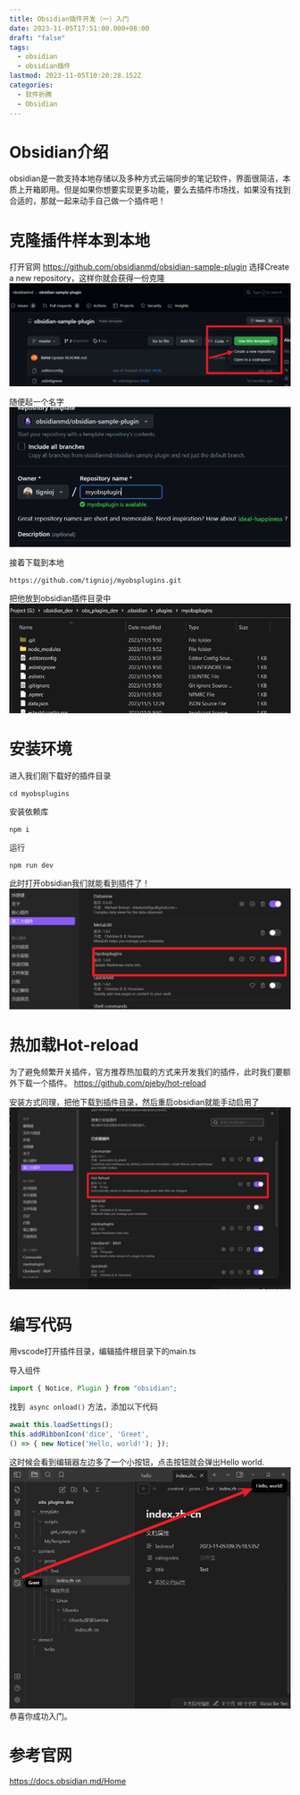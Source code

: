 ```yaml
---
title: Obsidian插件开发（一）入门
date: 2023-11-05T17:51:00.000+08:00
draft: "false"
tags:
  - obsidian
  - obsidian插件
lastmod: 2023-11-05T10:20:28.152Z
categories:
  - 软件折腾
  - Obsidian
---
```

# Obsidian介绍
obsidian是一款支持本地存储以及多种方式云端同步的笔记软件，界面很简洁，本质上开箱即用。但是如果你想要实现更多功能，要么去插件市场找，如果没有找到合适的，那就一起来动手自己做一个插件吧！

# 克隆插件样本到本地

打开官网 https://github.com/obsidianmd/obsidian-sample-plugin
 选择Create a new repository，这样你就会获得一份克隆
![](Pasted%20image%2020231105175821.png)

随便起一个名字
![](Pasted%20image%2020231105175947.png)

接着下载到本地
```
https://github.com/tignioj/myobsplugins.git
```

把他放到obsidian插件目录中
![](Pasted%20image%2020231105180129.png)

# 安装环境
进入我们刚下载好的插件目录
```
cd myobsplugins
```

安装依赖库
```
npm i
```

运行
```
npm run dev
```

此时打开obsidian我们就能看到插件了！
![](Pasted%20image%2020231105180607.png)


# 热加载Hot-reload
为了避免频繁开关插件，官方推荐热加载的方式来开发我们的插件，此时我们要额外下载一个插件。
https://github.com/pjeby/hot-reload

安装方式同理，把他下载到插件目录，然后重启obsidian就能手动启用了
![](Pasted%20image%2020231105180955.png)

# 编写代码

用vscode打开插件目录，编辑插件根目录下的main.ts

导入组件
```js
import { Notice, Plugin } from "obsidian";
```

找到  `async onload()`  方法，添加以下代码
```js
await this.loadSettings();
this.addRibbonIcon('dice', 'Greet',
() => { new Notice('Hello, world!'); });
```

这时候会看到编辑器左边多了一个小按钮，点击按钮就会弹出Hello world.
![](Pasted%20image%2020231105181814.png)
恭喜你成功入门。

# 参考官网
https://docs.obsidian.md/Home



